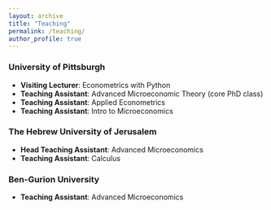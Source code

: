 ```yaml
---
layout: archive
title: "Teaching"
permalink: /teaching/
author_profile: true
---
```


### University of Pittsburgh
- **Visiting Lecturer**: Econometrics with Python
- **Teaching Assistant**: Advanced Microeconomic Theory (core PhD class)
- **Teaching Assistant**: Applied Econometrics
- **Teaching Assistant**: Intro to Microeconomics

### The Hebrew University of Jerusalem
- **Head Teaching Assistant**: Advanced Microeconomics
- **Teaching Assistant**: Calculus

### Ben-Gurion University
- **Teaching Assistant**: Advanced Microeconomics
